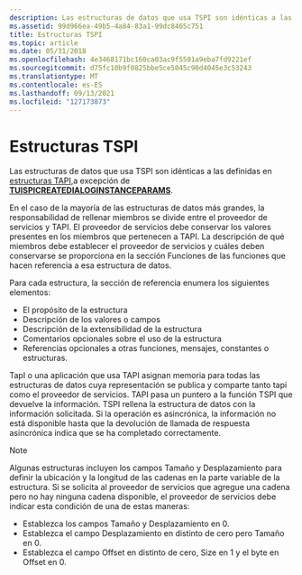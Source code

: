 ```yaml
---
description: Las estructuras de datos que usa TSPI son idénticas a las definidas en estructuras TAPI, a excepción de TUISPICREATEDIALOGINSTANCEPARAMS.
ms.assetid: 99d966ea-49b5-4a84-83a1-99dc8465c751
title: Estructuras TSPI
ms.topic: article
ms.date: 05/31/2018
ms.openlocfilehash: 4e3468171bc160ca03ac9f5501a9eba7fd9221ef
ms.sourcegitcommit: d75fc10b9f0825bbe5ce5045c90d4045e3c53243
ms.translationtype: MT
ms.contentlocale: es-ES
ms.lasthandoff: 09/13/2021
ms.locfileid: "127173073"
---
```

# <a name="tspi-structures"></a>Estructuras TSPI

Las estructuras de datos que usa TSPI son idénticas a las definidas en [estructuras TAPI,](./tapi-structures.md)a excepción de [**TUISPICREATEDIALOGINSTANCEPARAMS**](/windows/win32/api/tspi/ns-tspi-tuispicreatedialoginstanceparams).

En el caso de la mayoría de las estructuras de datos más grandes, la responsabilidad de rellenar miembros se divide entre el proveedor de servicios y TAPI. El proveedor de servicios debe conservar los valores presentes en los miembros que pertenecen a TAPI. La descripción de qué miembros debe establecer el proveedor de servicios y cuáles deben conservarse se proporciona en la sección Funciones de las funciones que hacen referencia a esa estructura de datos.

Para cada estructura, la sección de referencia enumera los siguientes elementos:

-   El propósito de la estructura
-   Descripción de los valores o campos
-   Descripción de la extensibilidad de la estructura
-   Comentarios opcionales sobre el uso de la estructura
-   Referencias opcionales a otras funciones, mensajes, constantes o estructuras.

TapI o una aplicación que usa TAPI asignan memoria para todas las estructuras de datos cuya representación se publica y comparte tanto tapi como el proveedor de servicios. TAPI pasa un puntero a la función TSPI que devuelve la información. TSPI rellena la estructura de datos con la información solicitada. Si la operación es asincrónica, la información no está disponible hasta que la devolución de llamada de respuesta asincrónica indica que se ha completado correctamente.

> [!Note]  
> Algunas estructuras incluyen los campos Tamaño y Desplazamiento para definir la ubicación y la longitud de las cadenas en la parte variable de la estructura. Si se solicita al proveedor de servicios que agregue una cadena pero no hay ninguna cadena disponible, el proveedor de servicios debe indicar esta condición de una de estas maneras:
>
> -   Establezca los campos Tamaño y Desplazamiento en 0.
> -   Establezca el campo Desplazamiento en distinto de cero pero Tamaño en 0.
> -   Establezca el campo Offset en distinto de cero, Size en 1 y el byte en Offset en 0.

 

 

 
